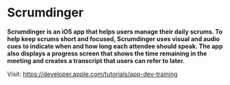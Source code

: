 # Scrumdinger
**Scrumdinger is an iOS app that helps users manage their daily scrums. To help keep scrums short and focused, Scrumdinger uses visual and audio cues to indicate when and how long each attendee should speak. The app also displays a progress screen that shows the time remaining in the meeting and creates a transcript that users can refer to later.**

Visit: https://developer.apple.com/tutorials/app-dev-training
